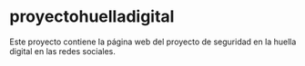 # proyectohuelladigital
Este proyecto contiene la página web del proyecto de seguridad en la huella digital en las redes sociales.
